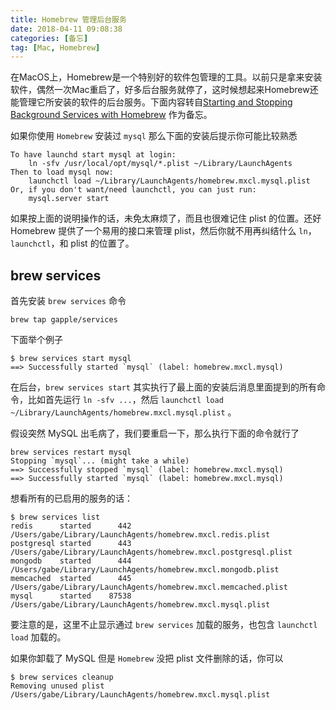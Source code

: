 ```yaml
---
title: Homebrew 管理后台服务
date: 2018-04-11 09:08:38
categories: [备忘]
tag: [Mac, Homebrew]
---
```


在MacOS上，Homebrew是一个特别好的软件包管理的工具。以前只是拿来安装软件，偶然一次Mac重启了，好多后台服务就停了，这时候想起来Homebrew还能管理它所安装的软件的后台服务。下面内容转自[Starting and Stopping Background Services with Homebrew](https://robots.thoughtbot.com/starting-and-stopping-background-services-with-homebrew) 作为备忘。

<!-- more -->

如果你使用 `Homebrew` 安装过 `mysql` 那么下面的安装后提示你可能比较熟悉

```
To have launchd start mysql at login:
    ln -sfv /usr/local/opt/mysql/*.plist ~/Library/LaunchAgents
Then to load mysql now:
    launchctl load ~/Library/LaunchAgents/homebrew.mxcl.mysql.plist
Or, if you don't want/need launchctl, you can just run:
    mysql.server start
```

如果按上面的说明操作的话，未免太麻烦了，而且也很难记住 plist 的位置。还好 Homebrew 提供了一个易用的接口来管理 plist，然后你就不用再纠结什么 `ln`，`launchctl`，和 plist 的位置了。

## brew services

首先安装 `brew services` 命令
```
brew tap gapple/services
```

下面举个例子
```
$ brew services start mysql
==> Successfully started `mysql` (label: homebrew.mxcl.mysql)
```

在后台，`brew services start` 其实执行了最上面的安装后消息里面提到的所有命令，比如首先运行 `ln -sfv ...`，然后 `launchctl load ~/Library/LaunchAgents/homebrew.mxcl.mysql.plist` 。

假设突然 MySQL 出毛病了，我们要重启一下，那么执行下面的命令就行了
```
brew services restart mysql
Stopping `mysql`... (might take a while)
==> Successfully stopped `mysql` (label: homebrew.mxcl.mysql)
==> Successfully started `mysql` (label: homebrew.mxcl.mysql)
```

想看所有的已启用的服务的话：
```
$ brew services list
redis      started      442 /Users/gabe/Library/LaunchAgents/homebrew.mxcl.redis.plist
postgresql started      443 /Users/gabe/Library/LaunchAgents/homebrew.mxcl.postgresql.plist
mongodb    started      444 /Users/gabe/Library/LaunchAgents/homebrew.mxcl.mongodb.plist
memcached  started      445 /Users/gabe/Library/LaunchAgents/homebrew.mxcl.memcached.plist
mysql      started    87538 /Users/gabe/Library/LaunchAgents/homebrew.mxcl.mysql.plist
```

要注意的是，这里不止显示通过 `brew services` 加载的服务，也包含 `launchctl load` 加载的。

如果你卸载了 MySQL 但是 `Homebrew` 没把 plist 文件删除的话，你可以

```
$ brew services cleanup
Removing unused plist /Users/gabe/Library/LaunchAgents/homebrew.mxcl.mysql.plist
```